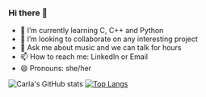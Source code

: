 ### Hi there 👋

- 🌱 I’m currently learning C, C++ and Python
- 👯 I’m looking to collaborate on any interesting project
- 💬 Ask me about music and we can talk for hours
- 📫 How to reach me: LinkedIn or Email
- 😄 Pronouns: she/her

![Carla's GitHub stats](https://github-readme-stats.vercel.app/api?username=carlabferreira&show_icons=true&theme=gruvbox)
[![Top Langs](https://github-readme-stats.vercel.app/api/top-langs/?username=carlabferreira&theme=gruvbox)](https://github.com/anuraghazra/github-readme-stats)
